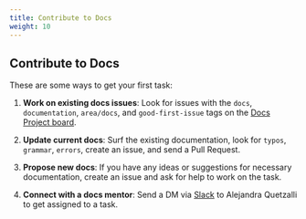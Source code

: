 ```yaml
---
title: Contribute to Docs
weight: 10
---
```


## Contribute to Docs

These are some ways to get your first task:

1. <b>Work on existing docs issues</b>: Look for issues with the `docs`, `documentation`, `area/docs`, and `good-first-issue` tags on the [Docs Project board](https://github.com/orgs/asyncapi/projects/12).

2. <b>Update current docs</b>: Surf the existing documentation, look for `typos`, `grammar`, `errors`, create an issue, and send a Pull Request. 

3. <b>Propose new docs</b>: If you have any ideas or suggestions for necessary documentation, create an issue and ask for help to work on the task.

4. <b>Connect with a docs mentor</b>: Send a DM via [Slack](https://www.asyncapi.com/slack-invite) to Alejandra Quetzalli to get assigned to a task.

